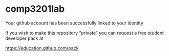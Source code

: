 # comp3201lab

Your github account has been successfully linked to your identity

If you wish to make this repository “private” you can request a free student developer pack at

https://education.github.com/pack
